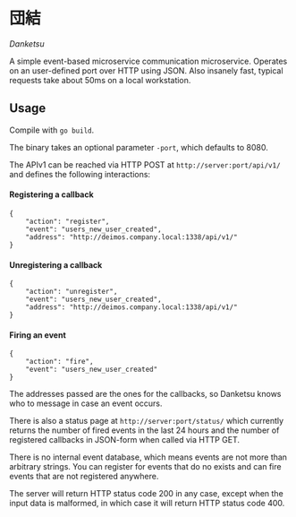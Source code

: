 団結
==

*Danketsu*

A simple event-based microservice communication microservice. Operates on an
user-defined port over HTTP using JSON. Also insanely fast, typical requests
take about 50ms on a local workstation.

Usage
-----

Compile with `go build`.

The binary takes an optional parameter `-port`, which defaults to 8080.

The APIv1 can be reached via HTTP POST at `http://server:port/api/v1/` and
defines the following interactions:

#### Registering a callback

    {
        "action": "register",
        "event": "users_new_user_created",
        "address": "http://deimos.company.local:1338/api/v1/"
    }

#### Unregistering a callback

    {
        "action": "unregister",
        "event": "users_new_user_created",
        "address": "http://deimos.company.local:1338/api/v1/"
    }

#### Firing an event

    {
        "action": "fire",
        "event": "users_new_user_created"
    }

The addresses passed are the ones for the callbacks, so Danketsu knows who to
message in case an event occurs.

There is also a status page at `http://server:port/status/` which currently
returns the number of fired events in the last 24 hours and the number of
registered callbacks in JSON-form when called via HTTP GET.

There is no internal event database, which means events are not more than
arbitrary strings. You can register for events that do no exists and can fire
events that are not registered anywhere.

The server will return HTTP status code 200 in any case, except when the input
data is malformed, in which case it will return HTTP status code 400.

